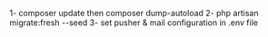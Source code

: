 1- composer update then composer dump-autoload 
2- php artisan migrate:fresh --seed 
3- set pusher & mail configuration in .env file 
